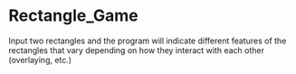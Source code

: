 # Rectangle_Game
Input two rectangles and the program will indicate different features of the rectangles that vary depending on how they interact with each other (overlaying, etc.) 
